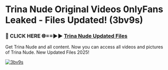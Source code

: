 # Trina Nude Original Videos 0nlyFans Leaked - Files Updated! (3bv9s)

<h3>🔴 CLICK HERE 🌐==►► <a href="https://tinyurl.com/y5r63du9" rel="nofollow">Trina Nude Updated Files</a></h3>

Get Trina Nude and all content. Now you can access all videos and pictures of Trina Nude. New Updated Files 2025!

[![3bv9s](https://i.imgur.com/UVo9nyh.gif)](https://tinyurl.com/y5r63du9)